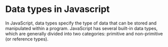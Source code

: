 # Data types in Javascript 
In JavaScript, data types specify the type of data that can be stored and manipulated within a program. JavaScript has several built-in data types, which are generally divided into two categories: primitive and non-primitive (or reference types).

